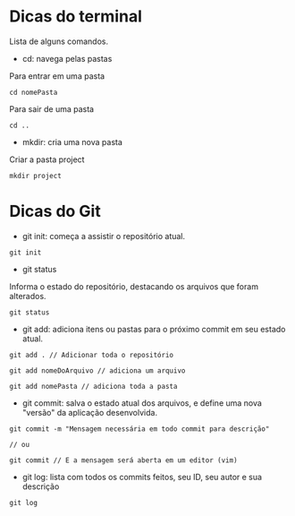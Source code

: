 # Dicas do terminal

Lista de alguns comandos.

- cd: navega pelas pastas

Para entrar em uma pasta
```
cd nomePasta
```


Para sair de uma pasta
```
cd ..
```


- mkdir: cria uma nova pasta

Criar a pasta project
```
mkdir project
```

# Dicas do Git

- git init: começa a assistir o repositório atual.

```
git init 
```

- git status

Informa o estado do repositório, destacando os arquivos que foram alterados.
```
git status
```

- git add: adiciona itens ou pastas para o próximo commit em seu estado atual.

```
git add . // Adicionar toda o repositório

git add nomeDoArquivo // adiciona um arquivo

git add nomePasta // adiciona toda a pasta
```
- git commit: salva o estado atual dos arquivos, e define uma nova "versão" da aplicação desenvolvida.

```
git commit -m "Mensagem necessária em todo commit para descrição"

// ou

git commit // E a mensagem será aberta em um editor (vim)
```


- git log: lista com todos os commits feitos, seu ID, seu autor e sua descrição

```
git log
```

